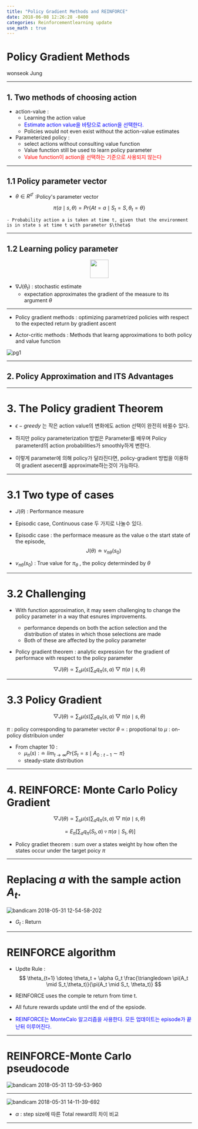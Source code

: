 ```yaml
---
title: "Policy Gradient Methods and REINFORCE"
date: 2018-06-08 12:26:28 -0400
categories: Reinforcementlearning update
use_math : true
---
```




# Policy Gradient Methods 

wonseok Jung

---
## 1. Two methods of choosing action
- action-value : 
	- Learning the action value 
	- <span style="color:blue">Estimate action value을 바탕으로 action을 선택한다. </span>
	- Policies would not even exist without the action-value estimates
- Parameterized policy :
	- select actions without consulting value function
	- Value function still be used to learn policy parameter
	- <span style="color:red">Value function이 action을 선택하는 기준으로 사용되지 않는다</span>
	
---

## 1.1 Policy parameter vector

- $\theta\in R^{d'}$ :Policy's parameter vector

$$\pi(a\mid s,\theta)=Pr \left \{ At=a \mid S_t=S,  \theta_t = \theta \right \}$$

	- Probability action a is taken at time t, given that the environment is in state s at time t with parameter $\theta$

---

## 1.2 Learning policy parameter



<center><img src="https://user-images.githubusercontent.com/11300712/40633437-c1403c9a-632a-11e8-9929-3b23debeacda.gif" weight="200", height="50"></center>

- $\nabla J (\theta_t)$ : stochastic estimate
	- expectation approximates the gradient of the measure to its argument $\theta$
	
---



- Policy gradient methods : optimizing parametrized policies with respect to the expected return  by gradient ascent

- Actor-critic methods : Methods that learng approximations to both policy and value function 

![pg1](https://user-images.githubusercontent.com/11300712/40636229-062dd57a-6339-11e8-9497-280cbae7cef7.JPG)

---


## 2. Policy Approximation and ITS Advantages


---

# 3. The Policy gradient Theorem

- $\epsilon-greedy$ 는 작은 action value의 변화에도 action 선택이 완전히 바뀔수 있다. 

- 하지만 policy parameterization 방법은 Parameter를 배우며 Policy parameterd의 action probabilities가 smoothly하게 변한다. 

- 이렇게 parameter에 의해 policy가 달라진다면, policy-gradient 방법을 이용하여 gradient asecent를 approximate하는것이 가능하다. 

---

# 3.1 Two type of cases


- $J(\theta)$ : Performance measure 
- Episodic case, Continuous case 두 가지로 나눌수 있다. 

- Episodic case : the performace measure as the value o the start state of the episode, 
$$J(\theta)\doteq v_{\pi \theta}(s_0)$$

- $v_{\pi \theta}(s_0)$ : True value for $\pi_{\theta}$ , the policy determinded by $\theta$



---

# 3.2 Challenging 

- With function approximation, it may seem challenging to change the policy parameter in a way that esnures improvements. 
	- performance depends on both the action selection and the distribution of states in which those selections are made
	- Both of these are affected by the policy parameter

- Policy gradient theorem : analytic expression for the gradient of performace with respect to the policy parameter

$$\bigtriangledown J(\theta) \propto \sum_{s} \mu(s) \sum_{a} q_{\pi}(s,a) \bigtriangledown\pi(a \mid s, \theta)$$


---

# 3.3 Policy Gradient

$$\bigtriangledown J(\theta) \propto \sum_{s} \mu(s) \sum_{a} q_{\pi}(s,a) \bigtriangledown\pi(a \mid s, \theta)$$

$\pi$ : policy corresponding to parameter vector $\theta$ 
$\propto$ : propotional to 
$\mu$ : on-policy distribuion under

- From chapter 10 : 
	- $\mu_{\pi}(s)$ :$\doteq lim_{t\rightarrow \infty} Pr\left \{ {S_t=s \mid A_{0:t-1} \sim \pi} \right \}$ 
	- steady-state distribution 

---


# 4. REINFORCE: Monte Carlo Policy Gradient

$$\bigtriangledown J(\theta) \propto \sum_{s} \mu(s) \sum_{a} q_{\pi}(s,a) \bigtriangledown\pi(a \mid s, \theta)$$


$$=E_{\pi}[\sum_a q_{\pi} (S_t,a) \triangledown  \pi(a \mid S_{t},\theta)]$$

- Policy gradiet theorem : sum over a states weight by how often the states occur under the target poicy $\pi$



---

# Replacing $a$ with the sample action $A_t$. 



![bandicam 2018-05-31 12-54-58-202](https://user-images.githubusercontent.com/11300712/40760473-ea8ec19a-64d1-11e8-854f-aba8684bfe2f.jpg)

- $G_t$ : Return 



---

# REINFORCE algorithm 

- Updte Rule :
$$ \theta_{t+1} \doteq \theta_t + \alpha G_t \frac{\triangledown \pi(A_t \mid S_t,\theta_t)}{\pi(A_t \mid S_t, \theta_t)} $$

- REINFORCE uses the comple te return from time t. 
- All future rewards update until the end of the epsiode. 
- <span style="color:blue">REINFORCE는 MonteCalo 알고리즘을 사용한다. 모든 업데이트는 episode가 끝난뒤 이루어진다. </span>


---
# REINFORCE-Monte Carlo pseudocode 

![bandicam 2018-05-31 13-59-53-960](https://user-images.githubusercontent.com/11300712/40762235-e9252bf6-64da-11e8-8225-3d20d064eefc.jpg)


---

![bandicam 2018-05-31 14-11-39-692](https://user-images.githubusercontent.com/11300712/40762665-8f74a3d2-64dc-11e8-8aaa-8959dd0e9cb5.jpg)

- $\alpha$ : step size에 따른 Total reward의 차이 비교

---










